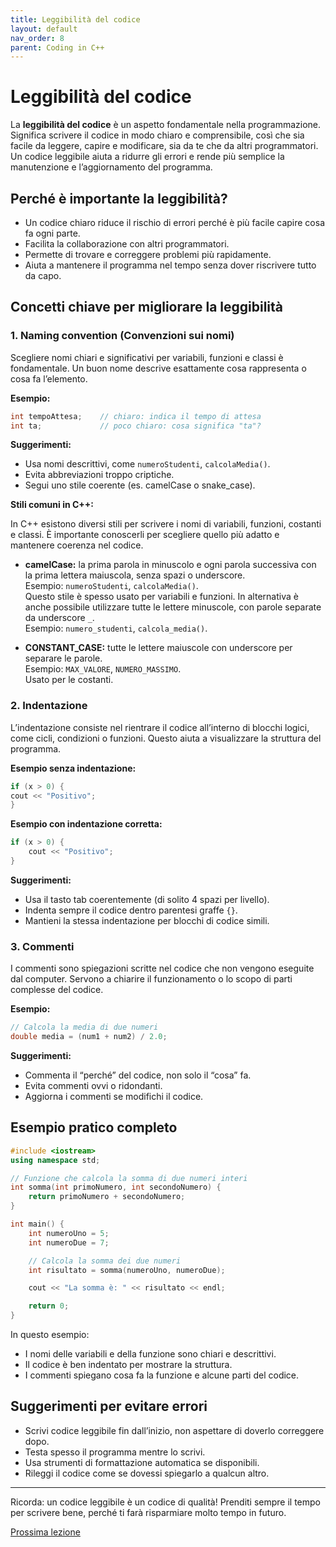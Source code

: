 ```yaml
---
title: Leggibilità del codice
layout: default
nav_order: 8
parent: Coding in C++
---
```

# Leggibilità del codice

La **leggibilità del codice** è un aspetto fondamentale nella programmazione. Significa scrivere il codice in modo chiaro e comprensibile, così che sia facile da leggere, capire e modificare, sia da te che da altri programmatori. Un codice leggibile aiuta a ridurre gli errori e rende più semplice la manutenzione e l’aggiornamento del programma.

## Perché è importante la leggibilità?

- Un codice chiaro riduce il rischio di errori perché è più facile capire cosa fa ogni parte.
- Facilita la collaborazione con altri programmatori.
- Permette di trovare e correggere problemi più rapidamente.
- Aiuta a mantenere il programma nel tempo senza dover riscrivere tutto da capo.

## Concetti chiave per migliorare la leggibilità

### 1. Naming convention (Convenzioni sui nomi)

Scegliere nomi chiari e significativi per variabili, funzioni e classi è fondamentale. Un buon nome descrive esattamente cosa rappresenta o cosa fa l’elemento.

**Esempio:**

```cpp
int tempoAttesa;    // chiaro: indica il tempo di attesa
int ta;             // poco chiaro: cosa significa "ta"?
```

**Suggerimenti:**

- Usa nomi descrittivi, come `numeroStudenti`, `calcolaMedia()`.
- Evita abbreviazioni troppo criptiche.
- Segui uno stile coerente (es. camelCase o snake_case).

**Stili comuni in C++:**

In C++ esistono diversi stili per scrivere i nomi di variabili, funzioni, costanti e classi. È importante conoscerli per scegliere quello più adatto e mantenere coerenza nel codice.

- **camelCase:** la prima parola in minuscolo e ogni parola successiva con la prima lettera maiuscola, senza spazi o underscore.  
  Esempio: `numeroStudenti`, `calcolaMedia()`.  
  Questo stile è spesso usato per variabili e funzioni.
  In alternativa è anche possibile utilizzare tutte le lettere minuscole, con parole separate da underscore `_`.  
  Esempio: `numero_studenti`, `calcola_media()`.  

- **CONSTANT_CASE:** tutte le lettere maiuscole con underscore per separare le parole.  
  Esempio: `MAX_VALORE`, `NUMERO_MASSIMO`.  
  Usato per le costanti.

### 2. Indentazione

L’indentazione consiste nel rientrare il codice all’interno di blocchi logici, come cicli, condizioni o funzioni. Questo aiuta a visualizzare la struttura del programma.

**Esempio senza indentazione:**

```cpp
if (x > 0) {
cout << "Positivo"; 
}
```

**Esempio con indentazione corretta:**

```cpp
if (x > 0) {
    cout << "Positivo";
}
```

**Suggerimenti:**

- Usa il tasto tab coerentemente (di solito 4 spazi per livello).
- Indenta sempre il codice dentro parentesi graffe `{}`.
- Mantieni la stessa indentazione per blocchi di codice simili.

### 3. Commenti

I commenti sono spiegazioni scritte nel codice che non vengono eseguite dal computer. Servono a chiarire il funzionamento o lo scopo di parti complesse del codice.

**Esempio:**

```cpp
// Calcola la media di due numeri
double media = (num1 + num2) / 2.0;
```

**Suggerimenti:**

- Commenta il “perché” del codice, non solo il “cosa” fa.
- Evita commenti ovvi o ridondanti.
- Aggiorna i commenti se modifichi il codice.

## Esempio pratico completo

```cpp
#include <iostream>
using namespace std;

// Funzione che calcola la somma di due numeri interi
int somma(int primoNumero, int secondoNumero) {
    return primoNumero + secondoNumero;
}

int main() {
    int numeroUno = 5;
    int numeroDue = 7;

    // Calcola la somma dei due numeri
    int risultato = somma(numeroUno, numeroDue);

    cout << "La somma è: " << risultato << endl;

    return 0;
}
```

In questo esempio:

- I nomi delle variabili e della funzione sono chiari e descrittivi.
- Il codice è ben indentato per mostrare la struttura.
- I commenti spiegano cosa fa la funzione e alcune parti del codice.

## Suggerimenti per evitare errori

- Scrivi codice leggibile fin dall’inizio, non aspettare di doverlo correggere dopo.
- Testa spesso il programma mentre lo scrivi.
- Usa strumenti di formattazione automatica se disponibili.
- Rileggi il codice come se dovessi spiegarlo a qualcun altro.

---

Ricorda: un codice leggibile è un codice di qualità! Prenditi sempre il tempo per scrivere bene, perché ti farà risparmiare molto tempo in futuro.

[Prossima lezione](7-strutture)